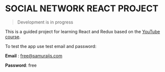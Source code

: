 # SOCIAL NETWORK REACT PROJECT

> Development is in progress

This is a guided project for learning React and Redux based on the [YouTube course](https://www.youtube.com/playlist?list=PLcvhF2Wqh7DNVy1OCUpG3i5lyxyBWhGZ8).

To test the app use test email and password:

**Email** : free@samuraijs.com

**Password**: free


